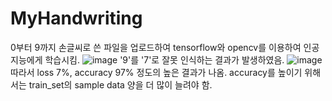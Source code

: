 # MyHandwriting
0부터 9까지 손글씨로 쓴 파일을 업로드하여 tensorflow와 opencv를 이용하여 인공지능에게 학습시킴.
![image](https://user-images.githubusercontent.com/75656859/229445591-4f1aabbe-3d47-4b4b-a4df-3d226764b77e.png)
'9'를 '7'로 잘못 인식하는 결과가 발생하였음.
![image](https://user-images.githubusercontent.com/75656859/229445698-b6fc7e6a-cd72-4900-99a7-1f96d508b88c.png)
따라서 loss 7%, accuracy 97% 정도의 높은 결과가 나옴.
accuracy를 높이기 위해서는 train_set의 sample data 양을 더 많이 늘려야 함.
